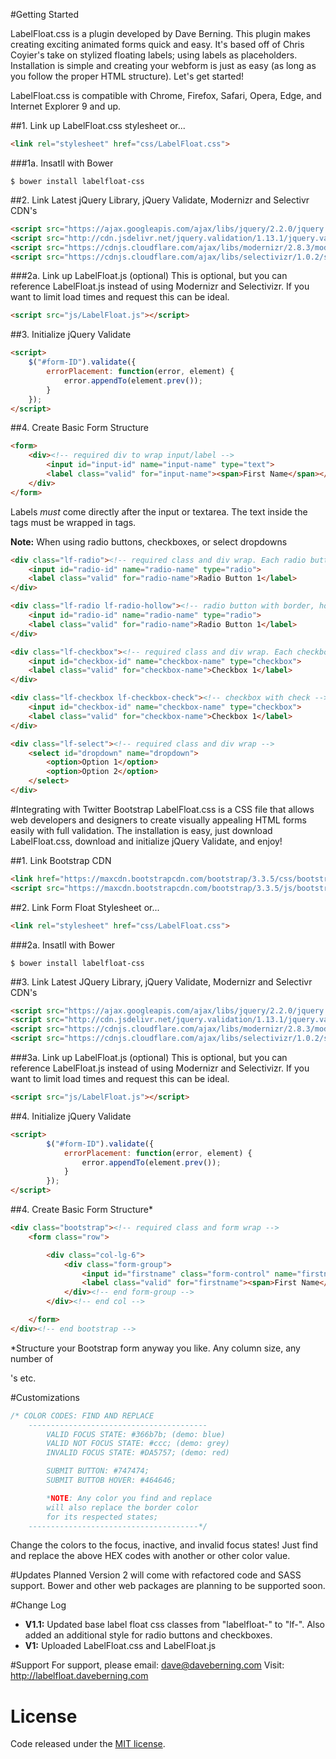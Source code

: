 #Getting Started

LabelFloat.css is a plugin developed by Dave Berning. This plugin makes creating exciting animated forms quick and easy. It's based off of Chris Coyier's take on stylized floating labels; using labels as placeholders. Installation is simple and creating your webform is just as easy (as long as you follow the proper HTML structure). Let's get started!

LabelFloat.css is compatible with Chrome, Firefox, Safari, Opera, Edge, and Internet Explorer 9 and up.

##1. Link up LabelFloat.css stylesheet or...
```html
<link rel="stylesheet" href="css/LabelFloat.css">
```
###1a. Insatll with Bower
```
$ bower install labelfloat-css
```

##2. Link Latest jQuery Library, jQuery Validate, Modernizr and Selectivr CDN's
```html
<script src="https://ajax.googleapis.com/ajax/libs/jquery/2.2.0/jquery.min.js"></script>
<script src="http://cdn.jsdelivr.net/jquery.validation/1.13.1/jquery.validate.min.js"></script><!-- jQuery Validate CDN -->
<script src="https://cdnjs.cloudflare.com/ajax/libs/modernizr/2.8.3/modernizr.js"></script><!-- Modernizr CDN -->
<script src="https://cdnjs.cloudflare.com/ajax/libs/selectivizr/1.0.2/selectivizr-min.js"></script><!-- Selectivir CDN -->
```

###2a. Link up LabelFloat.js (optional)
This is optional, but you can reference LabelFloat.js instead of using Modernizr and Selectivizr. If you want to limit load times and request this can be ideal.
```html
<script src="js/LabelFloat.js"></script>
```

##3. Initialize jQuery Validate
```html
<script>
	$("#form-ID").validate({
		errorPlacement: function(error, element) {
			error.appendTo(element.prev());
		}
	});
</script>
```

##4. Create Basic Form Structure
```html
<form>
	<div><!-- required div to wrap input/label -->
		<input id="input-id" name="input-name" type="text">
		<label class="valid" for="input-name"><span>First Name</span></label><!-- Required class="valid" and span tag -->
	</div>
</form>
```
Labels *must* come directly after the input or textarea. The text inside the <label> tags must be wrapped in <span> tags.

**Note:** When using radio buttons, checkboxes, or select dropdowns
```html
<div class="lf-radio"><!-- required class and div wrap. Each radio button in its own div. -->
	<input id="radio-id" name="radio-name" type="radio">
	<label class="valid" for="radio-name">Radio Button 1</label>
</div>

<div class="lf-radio lf-radio-hollow"><!-- radio button with border, hollow center -->
	<input id="radio-id" name="radio-name" type="radio">
	<label class="valid" for="radio-name">Radio Button 1</label>
</div>

<div class="lf-checkbox"><!-- required class and div wrap. Each checkbox in its own div. -->
	<input id="checkbox-id" name="checkbox-name" type="checkbox">
	<label class="valid" for="checkbox-name">Checkbox 1</label>
</div>

<div class="lf-checkbox lf-checkbox-check"><!-- checkbox with check -->
	<input id="checkbox-id" name="checkbox-name" type="checkbox">
	<label class="valid" for="checkbox-name">Checkbox 1</label>
</div>

<div class="lf-select"><!-- required class and div wrap -->
	<select id="dropdown" name="dropdown">
		<option>Option 1</option>
		<option>Option 2</option>
	</select>
</div>
```

#Integrating with Twitter Bootstrap
LabelFloat.css is a CSS file that allows web developers and designers to create visually appealing HTML forms easily with full validation. The installation is easy, just download LabelFloat.css, download and initialize jQuery Validate, and enjoy!

##1. Link Bootstrap CDN
```html
<link href="https://maxcdn.bootstrapcdn.com/bootstrap/3.3.5/css/bootstrap.min.css" rel="stylesheet" type="text/css">
<script src="https://maxcdn.bootstrapcdn.com/bootstrap/3.3.5/js/bootstrap.min.js"></script>
```

##2. Link Form Float Stylesheet or...
```html
<link rel="stylesheet" href="css/LabelFloat.css">
```
###2a. Insatll with Bower
```
$ bower install labelfloat-css
```
##3. Link Latest JQuery Library, jQuery Validate, Modernizr and Selectivr CDN's
```html
<script src="https://ajax.googleapis.com/ajax/libs/jquery/2.2.0/jquery.min.js"></script>
<script src="http://cdn.jsdelivr.net/jquery.validation/1.13.1/jquery.validate.min.js"></script><!-- jQuery Validate CDN -->
<script src="https://cdnjs.cloudflare.com/ajax/libs/modernizr/2.8.3/modernizr.js"></script><!-- Modernizr CDN -->
<script src="https://cdnjs.cloudflare.com/ajax/libs/selectivizr/1.0.2/selectivizr-min.js"></script><!-- Selectivir CDN -->
```

###3a. Link up LabelFloat.js (optional)
This is optional, but you can reference LabelFloat.js instead of using Modernizr and Selectivizr. If you want to limit load times and request this can be ideal.
```html
<script src="js/LabelFloat.js"></script>
```
##4. Initialize jQuery Validate
```html
<script>
		$("#form-ID").validate({
			errorPlacement: function(error, element) {
		        error.appendTo(element.prev());
		    }
		});
</script>
```
##4. Create Basic Form Structure*
```html
<div class="bootstrap"><!-- required class and form wrap -->
	<form class="row">

		<div class="col-lg-6">
			<div class="form-group">
				<input id="firstname" class="form-control" name="firstname" type="text">
				<label class="valid" for="firstname"><span>First Name</span></label>
			</div><!-- end form-group -->
		</div><!-- end col -->

	</form>
</div><!-- end bootstrap -->
```
*Structure your Bootstrap form anyway you like. Any column size, any number of <div>'s etc.

#Customizations
```css
/* COLOR CODES: FIND AND REPLACE
	----------------------------------------
	    VALID FOCUS STATE: #366b7b; (demo: blue)
	    VALID NOT FOCUS STATE: #ccc; (demo: grey)
	    INVALID FOCUS STATE: #DA5757; (demo: red)

	    SUBMIT BUTTON: #747474;
	    SUBMIT BUTTOB HOVER: #464646;

	    *NOTE: Any color you find and replace
	    will also replace the border color
	    for its respected states;
	--------------------------------------*/
```
Change the colors to the focus, inactive, and invalid focus states! Just find and replace the above HEX codes with another or other color value.

#Updates Planned
Version 2 will come with refactored code and SASS support. Bower and other web packages are planning to be supported soon.

#Change Log
* **V1.1:** Updated base label float css classes from "labelfloat-" to "lf-". Also added an additional style for radio buttons and checkboxes.
* **V1:** Uploaded LabelFloat.css and LabelFloat.js

#Support
For support, please email: dave@daveberning.com
Visit: http://labelfloat.daveberning.com

# License 
Code released under the [MIT license](https://github.com/daveberning/LabelFloat.css/blob/master/LICENSE.md).
